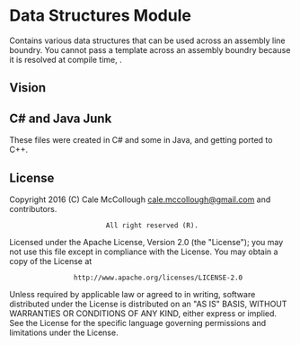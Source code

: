# Data Structures Module
Contains various data structures that can be used across an assembly line boundry. You cannot pass a template across an assembly boundry because it is resolved at compile time, .

## Vision


## C# and Java Junk
These files were created in C# and some in Java, and getting ported to C++.

## License ##
Copyright 2016 (C) Cale McCollough <cale.mccollough@gmail.com> and contributors.

                            All right reserved (R).

Licensed under the Apache License, Version 2.0 (the "License"); you may not use this file except in 
compliance with the License. You may obtain a copy of the License at

                    http://www.apache.org/licenses/LICENSE-2.0

Unless required by applicable law or agreed to in writing, software distributed under the License 
is distributed on an "AS IS" BASIS, WITHOUT WARRANTIES OR CONDITIONS OF ANY KIND, either express or 
implied. See the License for the specific language governing permissions and limitations under the 
License.
